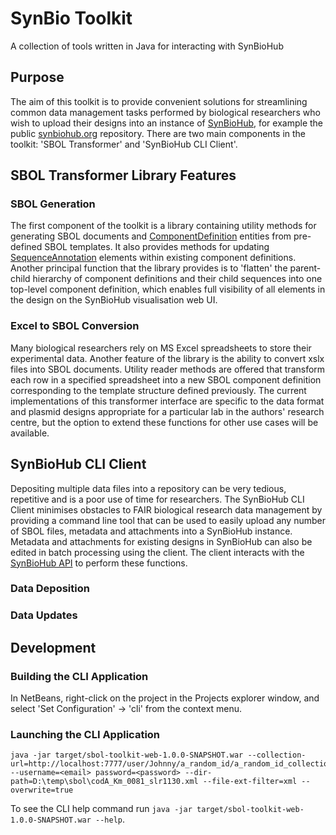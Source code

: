 # SynBio Toolkit
A collection of tools written in Java for interacting with SynBioHub

## Purpose
The aim of this toolkit is to provide convenient solutions for streamlining common data management tasks performed by biological researchers who wish to upload their designs into an instance of [SynBioHub](https://github.com/SynBioHub/synbiohub), for example the public [synbiohub.org](https://synbiohub.org/) repository. There are two main components in the toolkit: 'SBOL Transformer' and 'SynBioHub CLI Client'.

## SBOL Transformer Library Features
### SBOL Generation
The first component of the toolkit is a library containing utility methods for generating SBOL documents and [ComponentDefinition](https://dissys.github.io/sbol-owl/sbol-owl.html#ComponentDefinition) entities from pre-defined SBOL templates. It also provides methods for updating [SequenceAnnotation](https://dissys.github.io/sbol-owl/sbol-owl.html#SequenceAnnotation) elements within existing component definitions. Another principal function that the library provides is to 'flatten' the parent-child hierarchy of component definitions and their child sequences into one top-level component definition, which enables full visibility of all elements in the design on the SynBioHub visualisation web UI.

### Excel to SBOL Conversion
Many biological researchers rely on MS Excel spreadsheets to store their experimental data. Another feature of the library is the ability to convert xslx files into SBOL documents. Utility reader methods are offered that transform each row in a specified spreadsheet into a new SBOL component definition corresponding to the template structure defined previously. The current implementations of this transformer interface are specific to the data format and plasmid designs appropriate for a particular lab in the authors' research centre, but the option to extend these functions for other use cases will be available.

## SynBioHub CLI Client
Depositing multiple data files into a repository can be very tedious, repetitive and is a poor use of time for researchers. The SynBioHub CLI Client minimises obstacles to FAIR biological research data management by providing a command line tool that can be used to easily upload any number of SBOL files, metadata and attachments into a SynBioHub instance. Metadata and attachments for existing designs in SynBioHub can also be edited in batch processing using the client. The client interacts with the [SynBioHub API](https://wiki.synbiohub.org/api-docs) to perform these functions.

### Data Deposition


### Data Updates


## Development
### Building the CLI Application

In NetBeans, right-click on the project in the Projects explorer window, and select 'Set Configuration' -> 'cli' from the context menu.

### Launching the CLI Application

```
java -jar target/sbol-toolkit-web-1.0.0-SNAPSHOT.war --collection-url=http://localhost:7777/user/Johnny/a_random_id/a_random_id_collection/1 --username=<email> password=<password> --dir-path=D:\temp\sbol\codA_Km_0081_slr1130.xml --file-ext-filter=xml --overwrite=true
```
To see the CLI help command run `java -jar target/sbol-toolkit-web-1.0.0-SNAPSHOT.war --help`.

